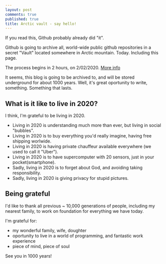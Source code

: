 ```yaml
---
layout: post
comments: true
published: true
title: Arctic vault - say hello!
---
```

If you read this, Github probably already did "it".

Github is going to archive all, world-wide public github repositories in a secret "Vault" located somewhere in Arctic mountain. Today. Including this page. 

The process begins in 2 hours, on 2/02/2020. [More info](https://archiveprogram.github.com)

It seems, this blog is going to be archived to, and will be stored underground for about 1000 years. 
Well, it's great oportunity to write, something. Something that lasts. 

## What is it like to live in 2020?

I think, I'm grateful to be living in 2020. 

* Living in 2020 is understanding much more than ever, but living in social "bubbles".
* Living in 2020 is to buy everything you'd really imagine, having free shipping worlwide.
* Living in 2020 is having private chauffeur available everywhere (we used to call it "Uber").
* Living in 2020 is to have supercomputer with 20 sensors, just in your pocket(smartphone).
* Sadly, living in 2020 is to forget about God, and avoiding taking responsibility.
* Sadly, living in 2020 is giving privacy for stupid pictures.


## Being grateful

I'd like to thank all previous ~ 10,000 generations of people, including my nearest family, to work on foundation for everything we have today. 

I'm grateful for: 
* my wonderful family, wife, doughter 
* oportunity to live in a world of programming, and fantastic work experience
* piece of mind, piece of soul

See you in 1000 years!

